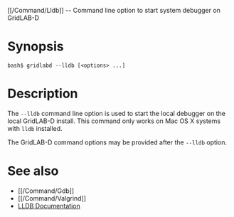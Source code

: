 [[/Command/Lldb]] -- Command line option to start system debugger on GridLAB-D

# Synopsis

~~~
bash$ gridlabd --lldb [<options> ...]
~~~

# Description

The `--lldb` command line option is used to start the local debugger on the local GridLAB-D install.  This command only works on Mac OS X systems with `lldb` installed.

The GridLAB-D command options may be provided after the `--lldb` option.

# See also

* [[/Command/Gdb]]
* [[/Command/Valgrind]]
* [LLDB Documentation](https://lldb.llvm.org)
